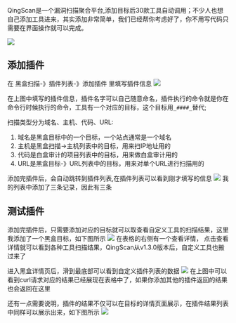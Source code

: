 QingScan是一个漏洞扫描聚合平台,添加目标后30款工具自动调用；不少人也想自己添加工具进来，其实添加非常简单，我们已经帮你考虑好了，你不用写代码只需要在界面操作就可以完成。

![](http://oss.songboy.site/blog/202201141507252.png)

## 添加插件
在 黑盒扫描-》插件列表-》添加插件 里填写插件信息
![](http://oss.songboy.site/blog/20220114114507.png)

在上图中填写的插件信息，插件名字可以自己随意命名，插件执行的命令就是你在命令行时候执行的命令，工具有一个对应的目标，这个目标用`_####_`替代;

扫描类型分为域名、主机、代码、URL:
1. 域名是黑盒目标中的一个目标，一个站点通常是一个域名
2. 主机是黑盒扫描->主机列表中的目标，用来扫IP地址用的
3. 代码是白盒审计的项目列表中的目标，用来做白盒审计用的
4. URL是黑盒目标-》URL列表中的目标，用来对单个URL进行扫描用的



添加完插件后，会自动跳转到插件列表,在插件列表可以看到刚才填写的信息
![](http://oss.songboy.site/blog/20220114114422.png)
我的列表中添加了三条记录，因此有三条



## 测试插件

添加完插件后，只需要添加对应的目标就可以取查看自定义工具的扫描结果，这里我添加了一个黑盒目标，如下图所示
![](http://oss.songboy.site/blog/20220114115318.png)
在表格的右侧有一个查看详情， 点击查看详情就可以看到各种工具扫描结果，QingScan从v1.3.0版本后，自定义工具也搬过来了


进入黑盒详情页后，滑到最底部可以看到自定义插件列表的数据
![](http://oss.songboy.site/blog/20220114115243.png)
在上图中可以看到curl请求对应的结果已经展现在表格中了，如果你添加其他的插件返回的结果也会返回在这里

还有一点需要说明，插件的结果不仅可以在目标的详情页面展示，在插件结果列表中同样可以展示出来，如下图所示
![](http://oss.songboy.site/blog/20220114115416.png)
